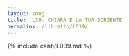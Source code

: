 ```yaml
---
layout: song
title:  L39. CHIARA È LA TUA SORGENTE
permalink: /libretto/L039/
---
```

{% include canti/L039.md %}   